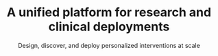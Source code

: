 ---
title: A unified platform for research and clinical deployments
image: 
bgcolor: "#242F40"
subtitle: Design, discover, and deploy personalized interventions at scale

introduction: >
  Mix and match features to tailor interventions for desired outcomes

patientcommunication:
  featureset: Patient Communication
  header: Communication with patients and / or study participants is key to engaging them in their health. You can choose from a variety of communication techniques or combine them in interesting ways tailored to a patient's behavior
  featureicon: comments
  featureimage: /img/various/2way.sm.png
  blurbs:
    - icon: commenting-o
      iconcolor: "#49A078"    
      feature: Two way Texting
      text: >
        Texting (SMS) has been shown repeatedly to be a very effective way of communicating with patients since it works irrespective of the kind of phone the patient has. Texts can be sent out based on set schedules and / or rules. These configuration rules can be as simple as responding with a personalized "Great job, John Appleseed" or as complex as evaluating blood pressure values and responding with an provider or nurse alert
    - icon: list-alt
      iconcolor: "#49A078"
      feature: Integrated Survey Management
      text: >
        In cases where more data needs to be collected where a form or a survey makes more sense - demographics, symptoms etc., the system offers that ability too. You can either integrate with Qualtrics or create your own surveys from scratch using the built-in survey creation and deployment tool. These surveys can be sent out to patients based on specific schedules and simple or complex rules

deviceintegration:
  featureset: Device Integration
  header: Healthcare data is overwhelming and complex. We provide direct integrations into a range of devices including Electronic Health Records (EHRs) so your team can focus on innovation, efficiency, and outcomes. We capture remotely collected health data simply and seamlessly into our system, enabling scalable, integrated and personalized initiatives 
  featureicon: medkit
  featureimage: img/peng/devices.png
  blurbs:
    - icon: heartbeat
      iconcolor: "#49A078"
      feature: Vitals and activity Monitoring
      text: >
        The platform integrates directly with a number of biomedical devices to capture vitals directly from the patient / participant. The kinds of vitals captured include blood pressure, medication adherence, sleep tracking, weight, blood glucose and many more continue to be added. Additional devices are added quickly on request.
    - icon: medkit
      iconcolor: "#49A078"
      feature: EHR Integrations
      text: > 
        It is our belief that EHRs should be the system of record for all patient data. Additionally, any provider action needed should also be done via the EHR. With this in mind, the platform provides bi-directional integration currently with Epic (and additional EHRs on request).

rct:
  featureset: Randomized Control Trials
  header: There are plenty of clinical trials management software (CTMS) solutions out there. However, they are either built for pharmaceutical / drug discovery (Velos, Oncore etc.) or are very general purpose (e.g. Redcap). Way To Health is a tool purpose built to design and deploy behavioral change and interventional (bedside to home) research . 
  featureicon: code-fork
  featureimage: img/peng/rct.jpg
  blurbs:
    - icon: flag-checkered
      iconcolor: "#49A078"
      header: NIH and Grant Reputation
      text: >
        Way to Health has demonstrated its value as a research platform in this domain by supporting over 80 trials and $45 million in funding.  The platform, past and current Principal Investigators (PIs) and its uses have credibility among the research and funding communities.
    - icon: random
      iconcolor: "#49A078"
      header: Arms & Randomization
      text: >
        Setup multiple arms for studies, including of course, the control arm. The platform also offers multiple computerized randomization of participants, including the configurable choices for stratified, blocked, weighted, and adaptive randomization strategies. Ongoing management of participants via a "triage" view is also available out-of-the-box. 

be:
  featureset: Behavioral Economics
  header: We believe technology assisted motivation & human behavior change is the key to advancing health outcomes. Behavioral economics is one of the most promising methods to change behavior. Various social and financial incentives are pre-built and available in the platform. 
  featureicon: money
  featureimage: img/peng/chibe.png
  blurbs:
    - icon: money
      iconcolor: "#49A078"
      header: Financial Incentives
      text: >
        Lotteries, loss and gain framed incentives and much more can be easily applied to activities - steps, weighings, pretty much any data gathered by the platform from any data source. Apply different strategies to different populations and depending on the type of activity. 
    - icon: trophy
      iconcolor: "#49A078"
      header: Gamification & Social
      text: > 
        Given recent trends, it is safe to assume that games and social media are significant drivers of human behavior. The platform allows patients to earn points, level up, use lifelines and more. Now combine this with peers or support partners and the results can be eye-opening. 

rulesengine:
  featureset: Rules Engine
  header: Interventions need to be targeted and personalized to be effective. The Way To Health platform provides a flexible rules engine with easy configuration driven by data captured from patients via communications or devices. 
  featureicon: random
  featureimage: img/peng/rules3.png
  blurbs:
    - icon: calendar
      iconcolor: "#49A078"
      header: Schedule driven
      text: >
        All interventions require recurrence based on a defined period - hours, days, weeks or months. Research studies or clinical deployments both require this to be further tailored by each arm or patient. The platform has been designed to support these use cases and more.  
    - icon: exclamation
      iconcolor: "#49A078"
      header: Alerts & Incidents
      text: > 
        Pay attention to only exceptions and only when you are alerted about them. The Way To Health platform allows for the creation of incidents whenever certain criteria are met. Configure notifications depending on the users role.
---